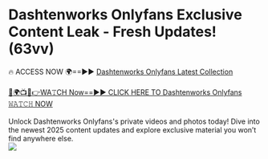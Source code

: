 # Dashtenworks Onlyfans Exclusive Content Leak - Fresh Updates! (63vv)

🔥 ACCESS NOW 🌍==►► <a href="https://tinyurl.com/kvy9nzfs" rel="nofollow">Dashtenworks Onlyfans Latest Collection</a>
<br><br>
[🔴🌍📺📱👉WA𝚃CH Now==►► CLICK HERE TO Dashtenworks Onlyfans 𝚆𝙰𝚃𝙲𝙷 NOW](https://tinyurl.com/kvy9nzfs)
<br><br>
Unlock Dashtenworks Onlyfans's private videos and photos today! Dive into the newest 2025 content updates and explore exclusive material you won’t find anywhere else.
<br>
<a href="https://tinyurl.com/kvy9nzfs" rel="nofollow" data-target="animated-image.originalLink"><img src="https://camo.githubusercontent.com/8a4f000d20f83aca3bf7ec5f350d767afa0574a8a352519fd8cfa583a6f93a33/68747470733a2f2f692e696d6775722e636f6d2f644a486b345a712e676966" data-canonical-src="https://i.imgur.com/dJHk4Zq.gif" style="max-width: 100%; display: inline-block;" data-target="animated-image.originalImage"></a>
<br>
